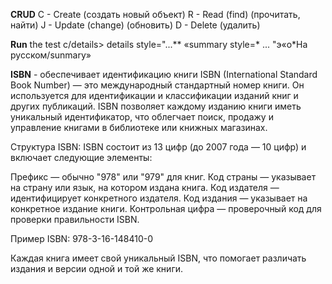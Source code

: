 **CRUD**
C - Create (создать новый объект)
R - Read (find) (прочитать, найти)
J - Update (change) (обновить)
D - Delete (удалить)

**Run** the test
c/details>
details style="...**
«summary style=*
... "э«о*На русском</b>/sunmary»

**ISBN** - обеспечивает идентификацию книги
ISBN (International Standard Book Number) — это международный стандартный номер книги. Он используется для идентификации и классификации изданий книг и других публикаций. ISBN позволяет каждому изданию книги иметь уникальный идентификатор, что облегчает поиск, продажу и управление книгами в библиотеке или книжных магазинах.

Структура ISBN:
ISBN состоит из 13 цифр (до 2007 года — 10 цифр) и включает следующие элементы:

Префикс — обычно "978" или "979" для книг.
Код страны — указывает на страну или язык, на котором издана книга.
Код издателя — идентифицирует конкретного издателя.
Код издания — указывает на конкретное издание книги.
Контрольная цифра — проверочный код для проверки правильности ISBN.

Пример ISBN: 978-3-16-148410-0

Каждая книга имеет свой уникальный ISBN, что помогает различать издания и версии одной и той же книги.